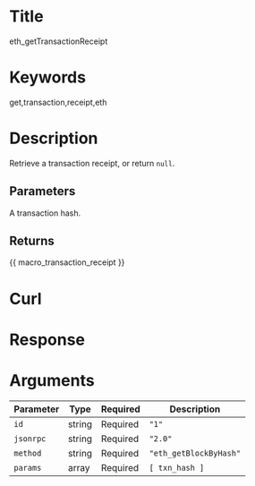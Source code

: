 # Title

eth_getTransactionReceipt

# Keywords

get,transaction,receipt,eth

# Description

Retrieve a transaction receipt, or return `null`.

## Parameters

A transaction hash.

## Returns

{{ macro_transaction_receipt }}

# Curl


# Response

# Arguments

| Parameter | Type   | Required | Description            |
|-----------|--------|----------|------------------------|
| `id`      | string | Required | `"1"`                  |
| `jsonrpc` | string | Required | `"2.0"`                |
| `method`  | string | Required | `"eth_getBlockByHash"` |
| `params`  | array  | Required | `[ txn_hash ]`         |

